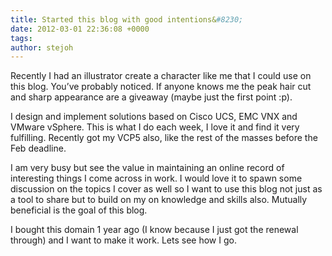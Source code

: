 ```yaml
---
title: Started this blog with good intentions&#8230;
date: 2012-03-01 22:36:08 +0000
tags:
author: stejoh
---
```


Recently I had an illustrator create a character like me that I could use on this blog. You’ve probably noticed. If anyone knows me the peak hair cut and sharp appearance are a giveaway (maybe just the first point :p).

I design and implement solutions based on Cisco UCS, EMC VNX and VMware vSphere. This is what I do each week, I love it and find it very fulfilling. Recently got my VCP5 also, like the rest of the masses before the Feb deadline.

I am very busy but see the value in maintaining an online record of interesting things I come across in work. I would love it to spawn some discussion on the topics I cover as well so I want to use this blog not just as a tool to share but to build on my on knowledge and skills also. Mutually beneficial is the goal of this blog.

I bought this domain 1 year ago (I know because I just got the renewal through) and I want to make it work. Lets see how I go.

        